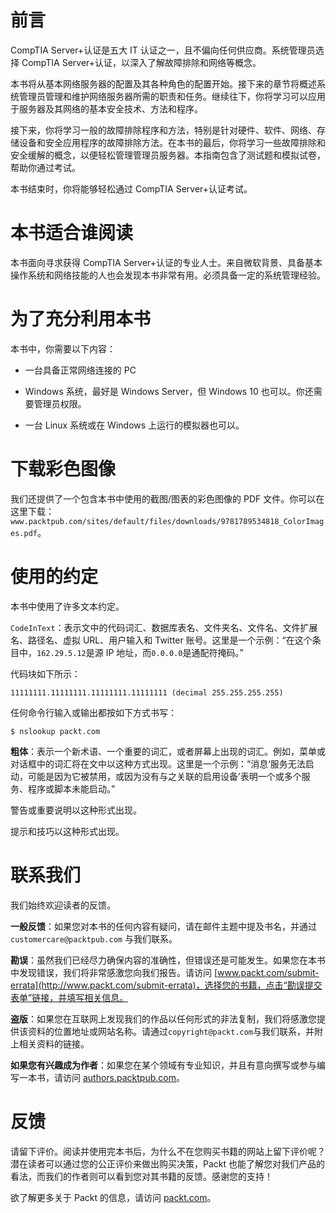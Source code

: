 # 前言

CompTIA Server+认证是五大 IT 认证之一，且不偏向任何供应商。系统管理员选择 CompTIA Server+认证，以深入了解故障排除和网络等概念。

本书将从基本网络服务器的配置及其各种角色的配置开始。接下来的章节将概述系统管理员管理和维护网络服务器所需的职责和任务。继续往下，你将学习可以应用于服务器及其网络的基本安全技术、方法和程序。

接下来，你将学习一般的故障排除程序和方法，特别是针对硬件、软件、网络、存储设备和安全应用程序的故障排除方法。在本书的最后，你将学习一些故障排除和安全缓解的概念，以便轻松管理管理员服务器。本指南包含了测试题和模拟试卷，帮助你通过考试。

本书结束时，你将能够轻松通过 CompTIA Server+认证考试。

# 本书适合谁阅读

本书面向寻求获得 CompTIA Server+认证的专业人士。来自微软背景、具备基本操作系统和网络技能的人也会发现本书非常有用。必须具备一定的系统管理经验。

# 为了充分利用本书

本书中，你需要以下内容：

+   一台具备正常网络连接的 PC

+   Windows 系统，最好是 Windows Server，但 Windows 10 也可以。你还需要管理员权限。

+   一台 Linux 系统或在 Windows 上运行的模拟器也可以。

# 下载彩色图像

我们还提供了一个包含本书中使用的截图/图表的彩色图像的 PDF 文件。你可以在这里下载：`www.packtpub.com/sites/default/files/downloads/9781789534818_ColorImages.pdf`。

# 使用的约定

本书中使用了许多文本约定。

`CodeInText`：表示文中的代码词汇、数据库表名、文件夹名、文件名、文件扩展名、路径名、虚拟 URL、用户输入和 Twitter 账号。这里是一个示例：“在这个条目中，`162.29.5.12`是源 IP 地址，而`0.0.0.0`是通配符掩码。”

代码块如下所示：

```
11111111.11111111.11111111.11111111 (decimal 255.255.255.255)
```

任何命令行输入或输出都按如下方式书写：

```
$ nslookup packt.com
```

**粗体**：表示一个新术语、一个重要的词汇，或者屏幕上出现的词汇。例如，菜单或对话框中的词汇将在文中以这种方式出现。这里是一个示例：“消息‘服务无法启动，可能是因为它被禁用，或因为没有与之关联的启用设备’表明一个或多个服务、程序或脚本未能启动。”

警告或重要说明以这种形式出现。

提示和技巧以这种形式出现。

# 联系我们

我们始终欢迎读者的反馈。

**一般反馈**：如果您对本书的任何内容有疑问，请在邮件主题中提及书名，并通过 `customercare@packtpub.com` 与我们联系。

**勘误**：虽然我们已经尽力确保内容的准确性，但错误还是可能发生。如果您在本书中发现错误，我们将非常感激您向我们报告。请访问 [www.packt.com/submit-errata](http://www.packt.com/submit-errata)，选择您的书籍，点击“勘误提交表单”链接，并填写相关信息。

**盗版**：如果您在互联网上发现我们的作品以任何形式的非法复制，我们将感激您提供该资料的位置地址或网站名称。请通过`copyright@packt.com`与我们联系，并附上相关资料的链接。

**如果您有兴趣成为作者**：如果您在某个领域有专业知识，并且有意向撰写或参与编写一本书，请访问 [authors.packtpub.com](http://authors.packtpub.com/)。

# 反馈

请留下评价。阅读并使用完本书后，为什么不在您购买书籍的网站上留下评价呢？潜在读者可以通过您的公正评价来做出购买决策，Packt 也能了解您对我们产品的看法，而我们的作者则可以看到您对其书籍的反馈。感谢您的支持！

欲了解更多关于 Packt 的信息，请访问 [packt.com](http://www.packt.com/)。
